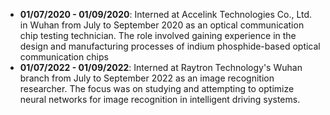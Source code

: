 - <strong>01/07/2020 - 01/09/2020</strong>: Interned at Accelink Technologies Co., Ltd. in Wuhan from July to September 2020 as an optical communication chip testing technician. The role involved gaining experience in the design and manufacturing processes of indium phosphide-based optical communication chips
- <strong>01/07/2022 - 01/09/2022</strong>: Interned at Raytron Technology's Wuhan branch from July to September 2022 as an image recognition researcher. The focus was on studying and attempting to optimize neural networks for image recognition in intelligent driving systems.